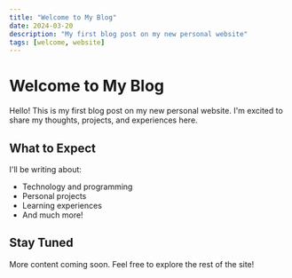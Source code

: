 ```yaml
---
title: "Welcome to My Blog"
date: 2024-03-20
description: "My first blog post on my new personal website"
tags: [welcome, website]
---
```


# Welcome to My Blog

Hello! This is my first blog post on my new personal website. I'm excited to share my thoughts, projects, and experiences here.

## What to Expect

I'll be writing about:

- Technology and programming
- Personal projects
- Learning experiences
- And much more!

## Stay Tuned

More content coming soon. Feel free to explore the rest of the site!
